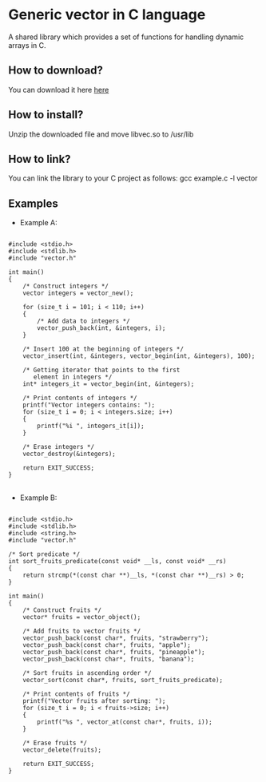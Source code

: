 # Generic vector in C language
A shared library which provides a set of functions for handling dynamic arrays in C.

<h2>How to download?</h2>
You can download it here <a href="https://github.com/user-attachments/files/21538873/libvector.zip">here</a>

<h2>How to install?</h2>
 Unzip the downloaded file and move libvec.so to /usr/lib

 <h2>How to link?</h2>
 You can link the library to your C project as follows: gcc example.c -l vector
<br>
<h2> Examples </h2>

* Example A:

<pre>
<code class="language-c">
#include &lt;stdio.h&gt;
#include &lt;stdlib.h&gt;
#include "vector.h"

int main()
{
    /* Construct integers */
    vector integers = vector_new();

    for (size_t i = 101; i < 110; i++)
    {
        /* Add data to integers */
        vector_push_back(int, &integers, i);
    }

    /* Insert 100 at the beginning of integers */
    vector_insert(int, &integers, vector_begin(int, &integers), 100);
    
    /* Getting iterator that points to the first 
       element in integers */
    int* integers_it = vector_begin(int, &integers);
    
    /* Print contents of integers */
    printf("Vector integers contains: ");
    for (size_t i = 0; i < integers.size; i++)
    {
        printf("%i ", integers_it[i]);
    }

    /* Erase integers */
    vector_destroy(&integers);
    
    return EXIT_SUCCESS;
}
</code>
</pre>


* Example B:

<pre>
<code class="language-c">
#include &lt;stdio.h&gt;
#include &lt;stdlib.h&gt;
#include &lt;string.h&gt;
#include "vector.h"

/* Sort predicate */
int sort_fruits_predicate(const void* __ls, const void* __rs)
{
    return strcmp(*(const char **)__ls, *(const char **)__rs) > 0;
}

int main()
{
    /* Construct fruits */
    vector* fruits = vector_object();

    /* Add fruits to vector fruits */
    vector_push_back(const char*, fruits, "strawberry");
    vector_push_back(const char*, fruits, "apple");
    vector_push_back(const char*, fruits, "pineapple");
    vector_push_back(const char*, fruits, "banana");

    /* Sort fruits in ascending order */
    vector_sort(const char*, fruits, sort_fruits_predicate);

    /* Print contents of fruits */
    printf("Vector fruits after sorting: ");
    for (size_t i = 0; i < fruits->size; i++)
    {
        printf("%s ", vector_at(const char*, fruits, i));
    }

    /* Erase fruits */
    vector_delete(fruits);

    return EXIT_SUCCESS;
}
</code>
</pre>
